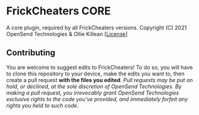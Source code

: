 # FrickCheaters CORE
A core plugin, required by all FrickCheaters versions.
Copyright (C) 2021  OpenSend Technologies & Ollie Killean  [[License](https://github.com/FrickCheaters/1.16/blob/master/LICENSE)]

## Contributing
You are welcome to suggest edits to FrickCheaters! To do so, you will have to clone this repository to your device, make the edits you want to, then create a pull request **with the files you edited**. _Pull requests may be put on hold, or declined, at the sole discretion of OpenSend Technologies. By making a pull request, you irrevocably grant OpenSend Technologies exclusive rights to the code you've provided, and immediately forfeit any rights you held to such code._
